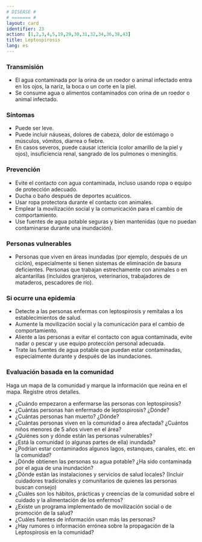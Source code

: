 ```yaml
---
# DISEASE #
# ======= #
layout: card
identifier: 23
action: [1,2,3,4,5,19,29,30,31,32,34,36,38,43]
title: Leptospirosis
lang: es
---
```


### Transmisión

- El agua contaminada por la orina de un roedor o animal infectado entra en los ojos, la nariz, la boca o un corte en la piel.
- Se consume agua o alimentos contaminados con orina de un roedor o animal infectado.

### Síntomas

- Puede ser leve.
- Puede incluir náuseas, dolores de cabeza, dolor de estómago o músculos, vómitos, diarrea o fiebre.
- En casos severos, puede causar ictericia (color amarillo de la piel y ojos), insuficiencia renal, sangrado de los pulmones o meningitis.

### Prevención

- Evite el contacto con agua contaminada, incluso usando ropa o equipo de protección adecuado.
- Ducha o baño después de deportes acuáticos.
- Usar ropa protectora durante el contacto con animales.
- Emplear la movilización social y la comunicación para el cambio de comportamiento.
- Use fuentes de agua potable seguras y bien mantenidas (que no puedan contaminarse durante una inundación).

### Personas vulnerables

- Personas que viven en áreas inundadas (por ejemplo, después de un ciclón), especialmente si tienen sistemas de eliminación de basura deficientes. Personas que trabajan estrechamente con animales o en alcantarillas (incluidos granjeros, veterinarios, trabajadores de mataderos, pescadores de río).

### Si ocurre una epidemia

- Detecte a las personas enfermas con leptospirosis y remítalas a los establecimientos de salud.
- Aumente la movilización social y la comunicación para el cambio de comportamiento.
- Aliente a las personas a evitar el contacto con agua contaminada, evite nadar o pescar y use equipo protección personal adecuada.
- Trate las fuentes de agua potable que puedan estar contaminadas, especialmente durante y después de las inundaciones.

### Evaluación basada en la comunidad

Haga un mapa de la comunidad y marque la información que reúna en el mapa. Registre otros detalles.
- ¿Cuándo empezaron a enfermarse las personas con leptospirosis?
- ¿Cuántas personas han enfermado de leptospirosis? ¿Dónde?
- ¿Cuántas personas han muerto? ¿Dónde?
- ¿Cuántas personas viven en la comunidad o área afectada? ¿Cuántos niños menores de 5 años viven en el área?
- ¿Quiénes son y dónde están las personas vulnerables?
- ¿Está la comunidad (o algunas partes de ella) inundada?
- ¿Podrían estar contaminados algunos lagos, estanques, canales, etc. en la comunidad?
- ¿Dónde obtienen las personas su agua potable? ¿Ha sido contaminada por el agua de una inundación?
- ¿Dónde están las instalaciones y servicios de salud locales? (Incluir cuidadores tradicionales y comunitarios de quienes las personas buscan consejo)
- ¿Cuáles son los hábitos, prácticas y creencias de la comunidad sobre el cuidado y la alimentación de los enfermos?
- ¿Existe un programa implementado de movilización social o de promoción de la salud?
- ¿Cuáles fuentes de información usan más las personas?
- ¿Hay rumores o información errónea sobre la propagación de la Leptospirosis en la comunidad?
